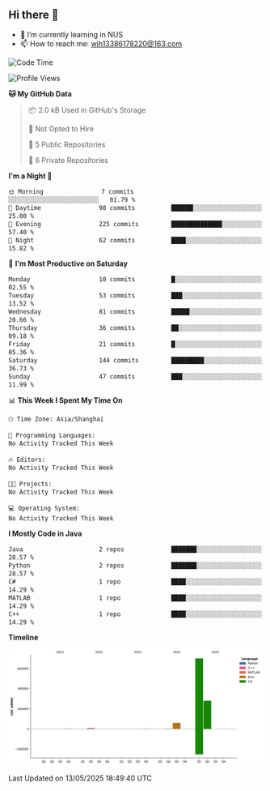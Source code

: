 ## Hi there 👋

- 🌱 I’m currently learning in NUS
- 📫 How to reach me: wjh13386178220@163.com


<!--START_SECTION:waka-->
![Code Time](http://img.shields.io/badge/Code%20Time-313%20hrs%2037%20mins-blue)

![Profile Views](http://img.shields.io/badge/Profile%20Views-0-blue)

**🐱 My GitHub Data** 

> 📦 2.0 kB Used in GitHub's Storage 
 > 
> 🚫 Not Opted to Hire
 > 
> 📜 5 Public Repositories 
 > 
> 🔑 6 Private Repositories 
 > 
**I'm a Night 🦉** 

```text
🌞 Morning                7 commits           ░░░░░░░░░░░░░░░░░░░░░░░░░   01.79 % 
🌆 Daytime                98 commits          ██████░░░░░░░░░░░░░░░░░░░   25.00 % 
🌃 Evening                225 commits         ██████████████░░░░░░░░░░░   57.40 % 
🌙 Night                  62 commits          ████░░░░░░░░░░░░░░░░░░░░░   15.82 % 
```
📅 **I'm Most Productive on Saturday** 

```text
Monday                   10 commits          █░░░░░░░░░░░░░░░░░░░░░░░░   02.55 % 
Tuesday                  53 commits          ███░░░░░░░░░░░░░░░░░░░░░░   13.52 % 
Wednesday                81 commits          █████░░░░░░░░░░░░░░░░░░░░   20.66 % 
Thursday                 36 commits          ██░░░░░░░░░░░░░░░░░░░░░░░   09.18 % 
Friday                   21 commits          █░░░░░░░░░░░░░░░░░░░░░░░░   05.36 % 
Saturday                 144 commits         █████████░░░░░░░░░░░░░░░░   36.73 % 
Sunday                   47 commits          ███░░░░░░░░░░░░░░░░░░░░░░   11.99 % 
```


📊 **This Week I Spent My Time On** 

```text
🕑︎ Time Zone: Asia/Shanghai

💬 Programming Languages: 
No Activity Tracked This Week

🔥 Editors: 
No Activity Tracked This Week

🐱‍💻 Projects: 
No Activity Tracked This Week

💻 Operating System: 
No Activity Tracked This Week
```

**I Mostly Code in Java** 

```text
Java                     2 repos             ███████░░░░░░░░░░░░░░░░░░   28.57 % 
Python                   2 repos             ███████░░░░░░░░░░░░░░░░░░   28.57 % 
C#                       1 repo              ████░░░░░░░░░░░░░░░░░░░░░   14.29 % 
MATLAB                   1 repo              ████░░░░░░░░░░░░░░░░░░░░░   14.29 % 
C++                      1 repo              ████░░░░░░░░░░░░░░░░░░░░░   14.29 % 
```



**Timeline**

![Lines of Code chart](https://raw.githubusercontent.com/wuhu-wang/wuhu-wang/main/assets/bar_graph.png)


 Last Updated on 13/05/2025 18:49:40 UTC
<!--END_SECTION:waka-->
